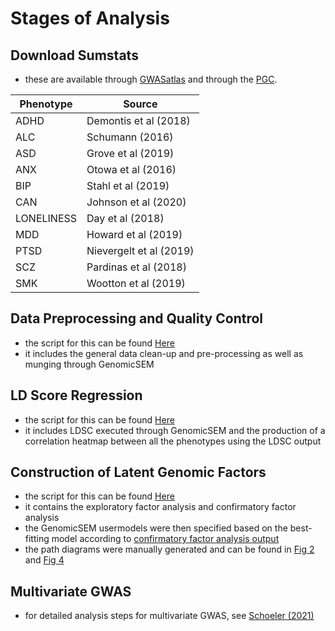 # Stages of Analysis

## Download Sumstats
- these are available through [GWASatlas](https://atlas.ctglab.nl/) and through the [PGC](https://www.med.unc.edu/pgc/download-results/).

| Phenotype     | Source                 |
| ------------- | ---------------------- |
| ADHD          | Demontis et al (2018)  |
| ALC           | Schumann (2016)        |
| ASD           | Grove et al (2019)     |
| ANX           | Otowa et al (2016)     |
| BIP           | Stahl et al (2019)     |
| CAN           | Johnson et al (2020)   |
| LONELINESS    | Day et al (2018)       |
| MDD           | Howard et al (2019)    |
| PTSD          | Nievergelt et al (2019)|
| SCZ           | Pardinas et al (2018)  |
| SMK           | Wootton et al (2019)   |

## Data Preprocessing and Quality Control
- the script for this can be found [Here](https://github.com/ellenmartin11/lone-GenSEM-MR/blob/main/Analysis/GenSEM%20QC.Rmd)
- it includes the general data clean-up and pre-processing as well as munging through GenomicSEM

## LD Score Regression
- the script for this can be found [Here](https://github.com/ellenmartin11/lone-GenSEM-MR/blob/main/Analysis/GenSEM%20LDSC%20and%20Correlations.Rmd)
- it includes LDSC executed through GenomicSEM and the production of a correlation heatmap between all the phenotypes using the LDSC output 

## Construction of Latent Genomic Factors
- the script for this can be found [Here](https://github.com/ellenmartin11/lone-GenSEM-MR/blob/main/Analysis/GenSEM%20Factor%20Analysis%20and%20GSEM.md)
- it contains the exploratory factor analysis and confirmatory factor analysis 
- the GenomicSEM usermodels were then specified based on the best-fitting model according to [confirmatory factor analysis output](https://github.com/ellenmartin11/lone-GenSEM-MR/blob/main/Results/CFA3.csv)
- the path diagrams were manually generated and can be found in [Fig 2](https://github.com/ellenmartin11/lone-GenSEM-MR/blob/main/MartinFigure2.pdf) and [Fig 4](https://github.com/ellenmartin11/lone-GenSEM-MR/blob/main/MartinFigure4.pdf)

## Multivariate GWAS
- for detailed analysis steps for multivariate GWAS, see [Schoeler (2021)](https://github.com/TabeaSchoeler/TS2021_CommonLiabAddiction/tree/master/analysis)

